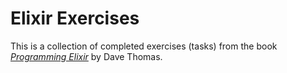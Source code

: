 # Elixir Exercises

This is a collection of completed exercises (tasks) from the book [_Programming Elixir_](https://pragprog.com/book/elixir/programming-elixir) by Dave Thomas.

